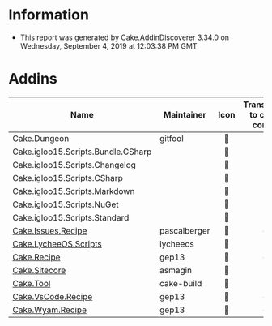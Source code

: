 # Information

- This report was generated by Cake.AddinDiscoverer 3.34.0 on Wednesday, September 4, 2019 at 12:03:38 PM GMT

# Addins

| Name | Maintainer | Icon | Transferred to cake-contrib | License | Repository |
| --- | --- | :---: | :---: | :---: | :---: |
| Cake.Dungeon | gitfool |  :small_red_triangle: |  :small_red_triangle: | MIT :white_check_mark: |  :warning: |
| Cake.igloo15.Scripts.Bundle.CSharp |  |  :small_red_triangle: |  :small_red_triangle: | MIT :white_check_mark: |  :small_red_triangle: |
| Cake.igloo15.Scripts.Changelog |  |  :small_red_triangle: |  :small_red_triangle: | MIT :white_check_mark: |  :small_red_triangle: |
| Cake.igloo15.Scripts.CSharp |  |  :small_red_triangle: |  :small_red_triangle: | MIT :white_check_mark: |  :small_red_triangle: |
| Cake.igloo15.Scripts.Markdown |  |  :small_red_triangle: |  :small_red_triangle: | MIT :white_check_mark: |  :small_red_triangle: |
| Cake.igloo15.Scripts.NuGet |  |  :small_red_triangle: |  :small_red_triangle: | MIT :white_check_mark: |  :small_red_triangle: |
| Cake.igloo15.Scripts.Standard |  |  :small_red_triangle: |  :small_red_triangle: | MIT :white_check_mark: |  :small_red_triangle: |
| [Cake.Issues.Recipe](https://github.com/cake-contrib/Cake.Issues.Recipe) | pascalberger |  :small_red_triangle: |  :white_check_mark: | MIT :white_check_mark: |  :white_check_mark: |
| [Cake.LycheeOS.Scripts](https://github.com/lycheeos/cake-tools) | lycheeos |  :small_red_triangle: |  :small_red_triangle: |  :small_red_triangle: |  :small_red_triangle: |
| [Cake.Recipe](https://github.com/cake-contrib/Cake.Recipe) | gep13 |  :small_red_triangle: |  :white_check_mark: | MIT :white_check_mark: |  :warning: |
| [Cake.Sitecore](https://github.com/asmagin/Cake.Sitecore) | asmagin |  :small_red_triangle: |  :small_red_triangle: |  :small_red_triangle: |  :small_red_triangle: |
| [Cake.Tool](https://cakebuild.net/) | cake-build |  :small_red_triangle: |  :small_red_triangle: | MIT :white_check_mark: |  :warning: |
| [Cake.VsCode.Recipe](https://github.com/cake-contrib/Cake.VsCode.Recipe) | gep13 |  :small_red_triangle: |  :white_check_mark: |  :small_red_triangle: |  :small_red_triangle: |
| [Cake.Wyam.Recipe](https://github.com/cake-contrib/Cake.Wyam.Recipe) | gep13 |  :small_red_triangle: |  :white_check_mark: | MIT :white_check_mark: |  :white_check_mark: |
